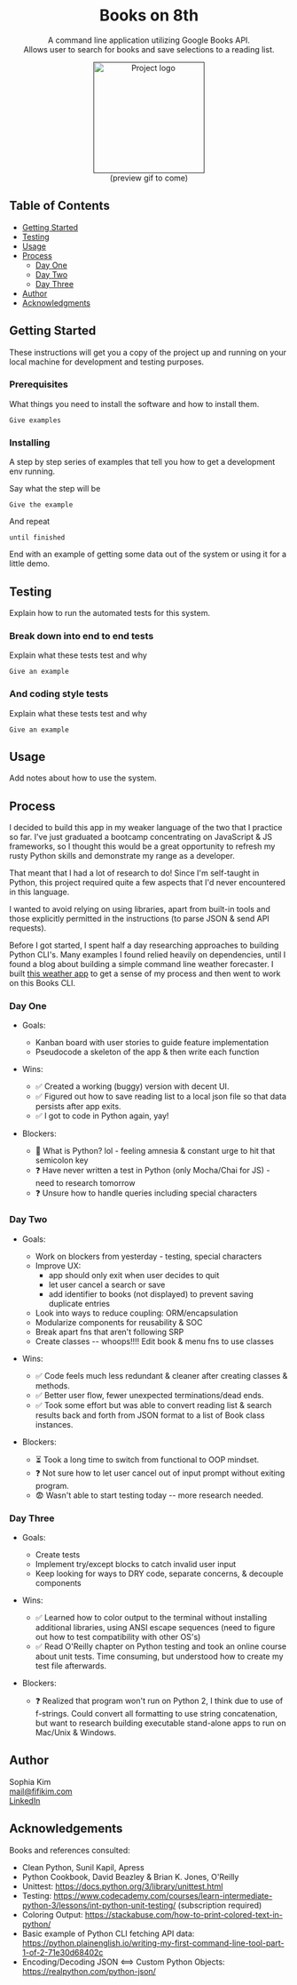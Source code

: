 <h1 align="center">Books on 8th</h1>

<div>
<p align="center"> A command line application utilizing Google Books API. <br> 
Allows user to search for books and save selections to a reading list.
</p>

<p align="center">
  <a href="" rel="noopener">
  <img width=200px height=200px src="https://i.imgur.com/6wj0hh6.jpg" alt="Project logo"></a></br>
  (preview gif to come)
</p>
</div>

## Table of Contents

- [Getting Started](#getting_started)
- [Testing](#testing)
- [Usage](#usage)
- [Process](#process)
  - [Day One](#day-one)
  - [Day Two](#day-two)
  - [Day Three](#day-three)
- [Author](#author)
- [Acknowledgments](#acknowledgments)


## Getting Started <a name = "getting_started"></a>

These instructions will get you a copy of the project up and running on your local machine for development and testing purposes. 

### Prerequisites 

What things you need to install the software and how to install them.

```
Give examples
```

### Installing 

A step by step series of examples that tell you how to get a development env running.

Say what the step will be

```
Give the example
```

And repeat

```
until finished
```

End with an example of getting some data out of the system or using it for a little demo.

## Testing <a name = "testing"></a>

Explain how to run the automated tests for this system.

### Break down into end to end tests

Explain what these tests test and why

```
Give an example
```

### And coding style tests

Explain what these tests test and why

```
Give an example
```

## Usage <a name="usage"></a>

Add notes about how to use the system.

## Process <a name = "process"></a>

I decided to build this app in my weaker language of the two that I practice so far. I've just graduated a bootcamp concentrating on JavaScript & JS frameworks, so I thought this would be a great opportunity to refresh my rusty Python skills and demonstrate my range as a developer.

That meant that I had a lot of research to do! Since I'm self-taught in Python, this project required quite a few aspects that I'd never encountered in this language. 

I wanted to avoid relying on using libraries, apart from built-in tools and those explicitly permitted in the instructions (to parse JSON & send API requests). 

Before I got started, I spent half a day researching approaches to building Python CLI's. Many examples I found relied heavily on dependencies, until I found a blog about building a simple command line weather forecaster. I built <a href='github.com/fifikim/weather-cli'>this weather app</a> to get a sense of my process and then went to work on this Books CLI.

### Day One <a name = "day-one"></a>
- Goals:
  - Kanban board with user stories to guide feature implementation
  - Pseudocode a skeleton of the app & then write each function

- Wins: 
  - ✅ Created a working (buggy) version with decent UI. 
  - ✅ Figured out how to save reading list to a local json file so that data persists after app exits.
  - ✅ I got to code in Python again, yay!

- Blockers:
  - 👻 What is Python? lol - feeling amnesia & constant urge to hit that semicolon key
  - ❓ Have never written a test in Python (only Mocha/Chai for JS) - need to research tomorrow
  - ❓ Unsure how to handle queries including special characters 

### Day Two <a name = "day-two"></a>
- Goals:
  - Work on blockers from yesterday - testing, special characters
  - Improve UX: 
    - app should only exit when user decides to quit 
    - let user cancel a search or save
    - add identifier to books (not displayed) to prevent saving duplicate entries
  - Look into ways to reduce coupling: ORM/encapsulation
  - Modularize components for reusability & SOC 
  - Break apart fns that aren't following SRP
  - Create classes -- whoops!!!! Edit book & menu fns to use classes 

- Wins:
  - ✅ Code feels much less redundant & cleaner after creating classes & methods.
  - ✅ Better user flow, fewer unexpected terminations/dead ends.
  - ✅ Took some effort but was able to convert reading list & search results back and forth from JSON format to a list of Book class instances.

- Blockers:
  - ⏳ Took a long time to switch from functional to OOP mindset. 
  - ❓ Not sure how to let user cancel out of input prompt without exiting program.
  - 😨 Wasn't able to start testing today -- more research needed.

### Day Three <a name = "day-three"></a>
- Goals:
  - Create tests
  - Implement try/except blocks to catch invalid user input
  - Keep looking for ways to DRY code, separate concerns, & decouple components

- Wins:
  - ✅ Learned how to color output to the terminal without installing additional libraries, using ANSI escape sequences (need to figure out how to test compatibility with other OS's)
  - ✅ Read O'Reilly chapter on Python testing and took an online course about unit tests. Time consuming, but understood how to create my test file afterwards. 

- Blockers:
  - ❓ Realized that program won't run on Python 2, I think due to use of f-strings. Could convert all formatting to use string concatenation, but want to research building executable stand-alone apps to run on Mac/Unix & Windows.


## Author <a name = "author"></a>

Sophia Kim <br/>
mail@fifikim.com <br/>
<a href="linkedin.com/in/fifikim">LinkedIn</a> <br/>

## Acknowledgements <a name = "acknowledgements"></a>

Books and references consulted:
- Clean Python, Sunil Kapil, Apress
- Python Cookbook, David Beazley & Brian K. Jones, O'Reilly
- Unittest: 
  https://docs.python.org/3/library/unittest.html
- Testing:
  https://www.codecademy.com/courses/learn-intermediate-python-3/lessons/int-python-unit-testing/ (subscription required)
- Coloring Output: 
  https://stackabuse.com/how-to-print-colored-text-in-python/
- Basic example of Python CLI fetching API data: 
  https://python.plainenglish.io/writing-my-first-command-line-tool-part-1-of-2-71e30d68402c
- Encoding/Decoding JSON <==> Custom Python Objects:
  https://realpython.com/python-json/